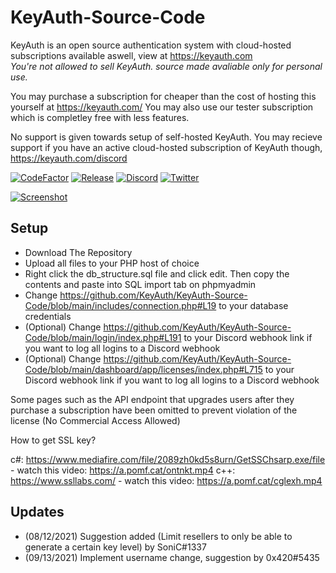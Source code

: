 # KeyAuth-Source-Code
KeyAuth is an open source authentication system with cloud-hosted subscriptions available aswell, view at https://keyauth.com
<br>
*You're not allowed to sell KeyAuth. source made avaliable only for personal use.*

You may purchase a subscription for cheaper than the cost of hosting this yourself at https://keyauth.com/
You may also use our tester subscription which is completley free with less features.

No support is given towards setup of self-hosted KeyAuth. You may recieve support if you have an active cloud-hosted subscription of KeyAuth though, https://keyauth.com/discord

[![CodeFactor](https://img.shields.io/codefactor/grade/github/KeyAuth/KeyAuth-Source-Code?label=CodeFactor&cacheSeconds=3600)](https://www.codefactor.io/repository/github/KeyAuth/KeyAuth-Source-Code)
[![Release](https://img.shields.io/github/v/release/KeyAuth/KeyAuth-Source-Code?label=Release&color=brightgreen&cacheSeconds=3600)](https://github.com/KeyAuth/KeyAuth-Source-Code/releases/latest)
[![Discord](https://img.shields.io/discord/824397012685291520?label=Discord&cacheSeconds=3600)](https://discord.gg/8CqcCTbEEh)
[![Twitter](https://img.shields.io/twitter/follow/KeyAuth?cacheSeconds=3600)](https://twitter.com/KeyAuth)

[![Screenshot](https://i.imgur.com/PceOYKw.png)](https://keyauth.com)

## Setup ##

- Download The Repository
- Upload all files to your PHP host of choice
- Right click the db_structure.sql file and click edit. Then copy the contents and paste into SQL import tab on phpmyadmin
- Change https://github.com/KeyAuth/KeyAuth-Source-Code/blob/main/includes/connection.php#L19 to your database credentials
- (Optional) Change https://github.com/KeyAuth/KeyAuth-Source-Code/blob/main/login/index.php#L191 to your Discord webhook link if you want to log all logins to a Discord webhook
- (Optional) Change https://github.com/KeyAuth/KeyAuth-Source-Code/blob/main/dashboard/app/licenses/index.php#L715 to your Discord webhook link if you want to log all logins to a Discord webhook

Some pages such as the API endpoint that upgrades users after they purchase a subscription have been omitted to prevent violation of the license (No Commercial Access Allowed)

How to get SSL key?

c#: https://www.mediafire.com/file/2089zh0kd5s8urn/GetSSChsarp.exe/file - watch this video: https://a.pomf.cat/ontnkt.mp4
c++: https://www.ssllabs.com/ - watch this video: https://a.pomf.cat/cglexh.mp4

## Updates ##

- (08/12/2021) Suggestion added (Limit resellers to only be able to generate a certain key level) by SoniC#1337
- (09/13/2021) Implement username change, suggestion by 0x420#5435
